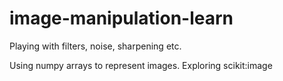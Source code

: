 # image-manipulation-learn
Playing with filters, noise, sharpening etc.

Using numpy arrays to represent images.  Exploring scikit:image
